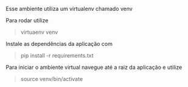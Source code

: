 Esse ambiente utiliza um virtualenv chamado venv

Para rodar utilize
> virtuaenv venv

Instale as dependências da aplicação com
> pip install -r requirements.txt

Para iniciar o ambiente virtual navegue até a raiz da aplicação e utilize

> source venv/bin/activate

